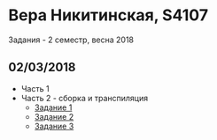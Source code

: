 # Вера Никитинская, S4107

Задания - 2 семестр, весна 2018

## 02/03/2018
- Часть 1
- Часть 2 - сборка и транспиляция
  - [Задание 1](http://nikitinskaya.me/gossjs_sem2/0203/task1)
  - [Задание 2](http://nikitinskaya.me/gossjs_sem2/0203/task2)
  - [Задание 3](http://nikitinskaya.me/gossjs_sem2/0203/task3)
